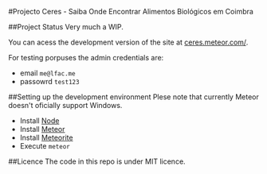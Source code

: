 #Projecto Ceres - Saiba Onde Encontrar Alimentos Biológicos em Coimbra

##Project Status
Very much a WIP. 

You can acess the development version of the site at [ceres.meteor.com/](http://ceres.meteor.com/).

For testing porpuses the admin credentials are:
- email `me@lfac.me`
- passowrd `test123`

##Setting up the development environment
Plese note that currently Meteor doesn't oficially support Windows.

- Install [Node](http://nodejs.org/)
- Install [Meteor](http://meteor.com/)
- Install [Meteorite](https://atmosphere.meteor.com/wtf/app)
- Execute `meteor`

##Licence
The code in this repo is under MIT licence.